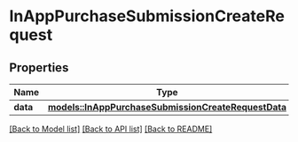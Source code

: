 # InAppPurchaseSubmissionCreateRequest

## Properties

Name | Type | Description | Notes
------------ | ------------- | ------------- | -------------
**data** | [**models::InAppPurchaseSubmissionCreateRequestData**](InAppPurchaseSubmissionCreateRequest_data.md) |  | 

[[Back to Model list]](../README.md#documentation-for-models) [[Back to API list]](../README.md#documentation-for-api-endpoints) [[Back to README]](../README.md)


